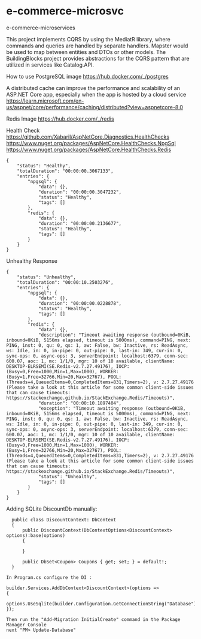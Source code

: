 # e-commerce-microsvc
e-commerce-microservices

This project implements CQRS by using the MediatR library, where commands and queries are handled by separate handlers. 
Mapster would be used to map between entities and DTOs or other models.
The BuildingBlocks project provides abstractions for the CQRS pattern that are utilized in services like Catalog.API.

How to use PostgreSQL image
https://hub.docker.com/_/postgres

A distributed cache can improve the performance and scalability of an ASP.NET Core app, especially when the app is hosted by a cloud service
https://learn.microsoft.com/en-us/aspnet/core/performance/caching/distributed?view=aspnetcore-8.0

Redis Image
https://hub.docker.com/_/redis

Health Check
https://github.com/Xabaril/AspNetCore.Diagnostics.HealthChecks
https://www.nuget.org/packages/AspNetCore.HealthChecks.NpgSql
https://www.nuget.org/packages/AspNetCore.HealthChecks.Redis

``` HealtCheck Response
{
    "status": "Healthy",
    "totalDuration": "00:00:00.3067133",
    "entries": {
        "npgsql": {
            "data": {},
            "duration": "00:00:00.3047232",
            "status": "Healthy",
            "tags": []
        },
        "redis": {
            "data": {},
            "duration": "00:00:00.2136677",
            "status": "Healthy",
            "tags": []
        }
    }
}
```
Unhealthy Response
```
{
    "status": "Unhealthy",
    "totalDuration": "00:00:10.2503276",
    "entries": {
        "npgsql": {
            "data": {},
            "duration": "00:00:00.0228878",
            "status": "Healthy",
            "tags": []
        },
        "redis": {
            "data": {},
            "description": "Timeout awaiting response (outbound=0KiB, inbound=0KiB, 5156ms elapsed, timeout is 5000ms), command=PING, next: PING, inst: 0, qu: 0, qs: 1, aw: False, bw: Inactive, rs: ReadAsync, ws: Idle, in: 0, in-pipe: 0, out-pipe: 0, last-in: 349, cur-in: 0, sync-ops: 0, async-ops: 3, serverEndpoint: localhost:6379, conn-sec: 600.07, aoc: 1, mc: 1/1/0, mgr: 10 of 10 available, clientName: DESKTOP-ELRSEMI(SE.Redis-v2.7.27.49176), IOCP: (Busy=0,Free=1000,Min=1,Max=1000), WORKER: (Busy=1,Free=32766,Min=20,Max=32767), POOL: (Threads=4,QueuedItems=0,CompletedItems=831,Timers=2), v: 2.7.27.49176 (Please take a look at this article for some common client-side issues that can cause timeouts: https://stackexchange.github.io/StackExchange.Redis/Timeouts)",
            "duration": "00:00:10.1897404",
            "exception": "Timeout awaiting response (outbound=0KiB, inbound=0KiB, 5156ms elapsed, timeout is 5000ms), command=PING, next: PING, inst: 0, qu: 0, qs: 1, aw: False, bw: Inactive, rs: ReadAsync, ws: Idle, in: 0, in-pipe: 0, out-pipe: 0, last-in: 349, cur-in: 0, sync-ops: 0, async-ops: 3, serverEndpoint: localhost:6379, conn-sec: 600.07, aoc: 1, mc: 1/1/0, mgr: 10 of 10 available, clientName: DESKTOP-ELRSEMI(SE.Redis-v2.7.27.49176), IOCP: (Busy=0,Free=1000,Min=1,Max=1000), WORKER: (Busy=1,Free=32766,Min=20,Max=32767), POOL: (Threads=4,QueuedItems=0,CompletedItems=831,Timers=2), v: 2.7.27.49176 (Please take a look at this article for some common client-side issues that can cause timeouts: https://stackexchange.github.io/StackExchange.Redis/Timeouts)",
            "status": "Unhealthy",
            "tags": []
        }
    }
}
```

Adding SQLite DiscountDb manually:
```
  public class DiscountContext: DbContext
  {
      public DiscountContext(DbContextOptions<DiscountContext> options):base(options) 
      {
          
      }

      public DbSet<Coupon> Coupons { get; set; } = default!;
  }

In Program.cs configure the DI :

builder.Services.AddDbContext<DiscountContext>(options =>
{
    options.UseSqlite(builder.Configuration.GetConnectionString("Database"));
});

Then run the "Add-Migration InitialCreate" command in the Package Manager Console
next "PM> Update-Database"

```

